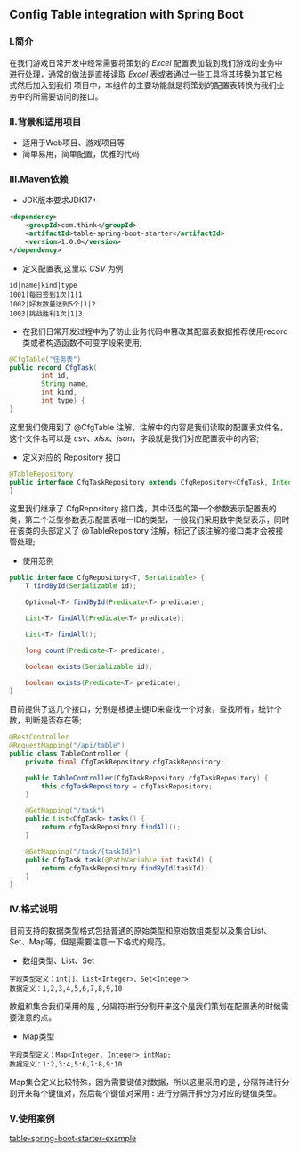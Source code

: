## Config Table integration with Spring Boot

### Ⅰ.简介
在我们游戏日常开发中经常需要将策划的 *Excel* 配置表加载到我们游戏的业务中进行处理，通常的做法是直接读取 *Excel* 表或者通过一些工具将其转换为其它格式然后加入到我们
项目中，本组件的主要功能就是将策划的配置表转换为我们业务中的所需要访问的接口。

### Ⅱ.背景和适用项目
- 适用于Web项目、游戏项目等
- 简单易用，简单配置，优雅的代码

### Ⅲ.Maven依赖
- JDK版本要求JDK17+
```xml
<dependency>
    <groupId>com.think</groupId>
    <artifactId>table-spring-boot-starter</artifactId>
    <version>1.0.0</version>
</dependency>
```
- 定义配置表,这里以 *CSV* 为例
```csv
id|name|kind|type
1001|每日签到1次|1|1
1002|好友数量达到5个|1|2
1003|挑战胜利1次|1|3
```
- 在我们日常开发过程中为了防止业务代码中篡改其配置表数据推荐使用record类或者构造函数不可变字段来使用;
```java
@CfgTable("任务表")
public record CfgTask(
        int id,
        String name,
        int kind,
        int type) {
}
```
这里我们使用到了 @CfgTable 注解，注解中的内容是我们读取的配置表文件名，这个文件名可以是 *csv*、*xlsx*、*json*，字段就是我们对应配置表中的内容;
- 定义对应的 Repository 接口
```java
@TableRepository
public interface CfgTaskRepository extends CfgRepository<CfgTask, Integer> {
}

```
这里我们继承了 CfgRepository 接口类，其中泛型的第一个参数表示配置表的类，第二个泛型参数表示配置表唯一ID的类型，一般我们采用数字类型表示，同时在该类的头部定义了 @TableRepository 注解，标记了该注解的接口类才会被接管处理;
- 使用范例
```java
public interface CfgRepository<T, Serializable> {
    T findById(Serializable id);

    Optional<T> findById(Predicate<T> predicate);

    List<T> findAll(Predicate<T> predicate);

    List<T> findAll();

    long count(Predicate<T> predicate);

    boolean exists(Serializable id);

    boolean exists(Predicate<T> predicate);
}
```
目前提供了这几个接口，分别是根据主键ID来查找一个对象，查找所有，统计个数，判断是否存在等;
```java
@RestController
@RequestMapping("/api/table")
public class TableController {
    private final CfgTaskRepository cfgTaskRepository;

    public TableController(CfgTaskRepository cfgTaskRepository) {
        this.cfgTaskRepository = cfgTaskRepository;
    }

    @GetMapping("/task")
    public List<CfgTask> tasks() {
        return cfgTaskRepository.findAll();
    }

    @GetMapping("/task/{taskId}")
    public CfgTask task(@PathVariable int taskId) {
        return cfgTaskRepository.findById(taskId);
    }
}
```

### Ⅳ.格式说明
目前支持的数据类型格式包括普通的原始类型和原始数组类型以及集合List、Set、Map等，但是需要注意一下格式的规范。
- 数组类型、List、Set
```
字段类型定义：int[]、List<Integer>、Set<Integer>
数据定义：1,2,3,4,5,6,7,8,9,10
```
数组和集合我们采用的是 **,** 分隔符进行分割开来这个是我们策划在配置表的时候需要注意的点。
- Map类型
```
字段类型定义：Map<Integer, Integer> intMap;
数据定义：1:2,3:4,5:6,7:8,9:10
```
Map集合定义比较特殊，因为需要键值对数据，所以这里采用的是 **,** 分隔符进行分割开来每个键值对，然后每个键值对采用 **:** 进行分隔开拆分为对应的键值类型。

### V.使用案例
[table-spring-boot-starter-example](https://github.com/veione/table-spring-boot-starter-example)
